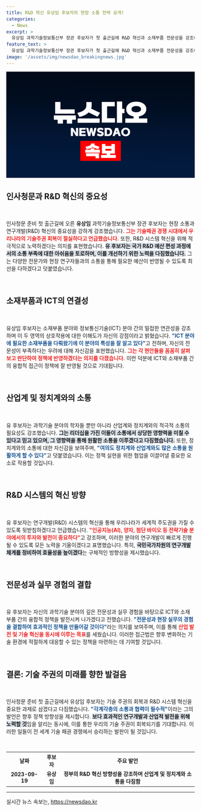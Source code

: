 ```yaml
---
title: R&D 혁신 유상임 후보자의 현장 소통 전략 공개!
categories:
  - News
excerpt: >
  유상임 과학기술정보통신부 장관 후보자가 첫 출근길에 R&D 혁신과 소재부품 전문성을 강조하며 기술주권 회복의 중요성을 역설했습니다. 정치 및 산업계와의 소통 의지를 밝혀, 세계적 기술 주도권 확보를 위한 행보에 귀추가 주목되고 있습니다.
feature_text: >
  유상임 과학기술정보통신부 장관 후보자가 첫 출근길에 R&D 혁신과 소재부품 전문성을 강조하며 기술주권 회복의 중요성을 역설했습니다. 정치 및 산업계와의 소통 의지를 밝혀, 세계적 기술 주도권 확보를 위한 행보에 귀추가 주목되고 있습니다.
image: '/assets/img/newsdao_breakingnews.jpg'
---
```


<p><img src="/assets/img/newsdao_breakingnews.jpg" alt="bookingtag 속보" /></p>

<h2 data-ke-size="size26">인사청문과 R&D 혁신의 중요성</h2>

<p data-ke-size="size16">&nbsp;</p>

<p>인사청문 준비 첫 출근길에 오른 <b>유상임</b> 과학기술정보통신부 장관 후보자는 현장 소통과 연구개발(R&amp;D) 혁신의 중요성을 강하게 강조했습니다. <b><span style="color: #ee2323;">그는 기술패권 경쟁 시대에서 우리나라의 기술주권 회복이 절실하다고 언급했습니다.</span></b> 또한, R&amp;D 시스템 혁신을 위해 적극적으로 노력하겠다는 의지를 표현했습니다. <b><span style="background-color: #21538527;">유 후보자는 국가 R&amp;D 예산 편성 과정에서의 소통 부족에 대한 아쉬움을 토로하며, 이를 개선하기 위한 노력을 다짐했습니다.</span></b> 그는 다양한 전문가와 현장 연구자들과의 소통을 통해 필요한 예산이 반영될 수 있도록 최선을 다하겠다고 덧붙였습니다.</p>

<p data-ke-size="size16">&nbsp;</p>

<h2 data-ke-size="size26">소재부품과 ICT의 연결성</h2>

<p data-ke-size="size16">&nbsp;</p>

<p>유상임 후보자는 소재부품 분야와 정보통신기술(ICT) 분야 간의 밀접한 연관성을 강조하며 이 두 영역의 상호작용에 대한 이해도가 자신의 강점이라고 밝혔습니다. <b><span style="color: #1a5490;">"ICT 분야에 필요한 소재부품을 다뤄왔기에 이 분야의 특성을 잘 알고 있다"</span></b>고 전하며, 자신의 전문성이 부족하다는 우려에 대해 자신감을 표현했습니다. <b><span style="color: #ee2323;">그는 각 현안들을 꼼꼼히 살펴보고 판단하여 정책에 반영하겠다는 의지를 다졌습니다.</span></b> 이런 덕분에 ICT와 소재부품 간의 융합적 접근이 정책에 잘 반영될 것으로 기대됩니다.</p>

<p data-ke-size="size16">&nbsp;</p>

<h2 data-ke-size="size26">산업계 및 정치계와의 소통</h2>

<p data-ke-size="size16">&nbsp;</p>

<p>유 후보자는 과학기술 분야의 학자들 뿐만 아니라 산업계와 정치계와의 적극적 소통의 필요성도 강조했습니다. <b><span style="background-color: #21538527;">그는 리더십을 가진 이들이 소통에서 상당한 영향력을 미칠 수 있다고 믿고 있으며, 그 영향력을 통해 원활한 소통을 이루겠다고 다짐했습니다.</span></b> 또한, 정치계와의 소통에 대한 자신감을 보여주며, <b><span style="color: #1a5490;">"여의도 정치계와 산업계와도 많은 소통을 원활하게 할 수 있다"</span></b>고 덧붙였습니다. 이는 정책 실현을 위한 협업을 이끌어낼 중요한 요소로 작용할 것입니다.</p>

<p data-ke-size="size16">&nbsp;</p>

<h2 data-ke-size="size26">R&D 시스템의 혁신 방향</h2>

<p data-ke-size="size16">&nbsp;</p>

<p>유 후보자는 연구개발(R&amp;D) 시스템의 혁신을 통해 우리나라가 세계적 주도권을 가질 수 있도록 뒷받침하겠다고 언급했습니다. <b><span style="color: #ee2323;">"인공지능(AI), 양자, 첨단 바이오 등 전략기술 분야에서의 투자와 발전이 중요하다"</span></b>고 강조하며, 이러한 분야의 연구개발이 빠르게 진행될 수 있도록 모든 노력을 기울이겠다고 표명했습니다. 특히, <b><span style="background-color: #21538527;">국민국가차원의 연구개발 체계를 정비하여 효율성을 높이겠다</span></b>는 구체적인 방향성을 제시했습니다.</p>

<p data-ke-size="size16">&nbsp;</p>

<h2 data-ke-size="size26">전문성과 실무 경험의 결합</h2>

<p data-ke-size="size16">&nbsp;</p>

<p>유 후보자는 자신의 과학기술 분야의 깊은 전문성과 실무 경험을 바탕으로 ICT와 소재부품 간의 융합적 정책을 발전시켜 나가겠다고 전했습니다. <b><span style="color: #1a5490;">"전문성과 현장 실무의 경험을 결합하여 효과적인 정책을 만들어갈 것이다"</span></b>라는 의지를 보여주며, 이를 통해 <b><span style="color: #ee2323;">산업 발전 및 기술 혁신을 동시에 이루는 목표</span></b>를 세웠습니다. 이러한 접근법은 향후 변화하는 기술 환경에 적절하게 대응할 수 있는 정책을 마련하는 데 기여할 것입니다.</p>

<p data-ke-size="size16">&nbsp;</p>

<h2 data-ke-size="size26">결론: 기술 주권의 미래를 향한 발걸음</h2>

<p data-ke-size="size16">&nbsp;</p>

<p>인사청문 준비 첫 출근길에서 유상임 후보자는 기술 주권의 회복과 R&amp;D 시스템 혁신을 중요한 과제로 삼겠다고 다짐했습니다. <b><span style="color: #1a5490;">"각계각층의 소통과 협력이 필수적"</span></b>이라는 그의 발언은 향후 정책 방향성을 제시합니다. <b><span style="background-color: #21538527;">보다 효과적인 연구개발과 산업적 발전을 위해 노력할 것</span></b>임을 알리는 동시에, 이를 통한 우리의 기술 주권이 회복되기를 기대합니다. 이러한 일들이 전 세계 기술 패권 경쟁에서 승리하는 발판이 될 것입니다. </p>

<p data-ke-size="size16">&nbsp;</p>

<table>
    <tr>
        <td style="text-align: center; height: 17px;"><b>날짜</b></td>
        <td style="text-align: center; height: 17px;"><b>후보자</b></td>
        <td style="text-align: center; height: 17px;"><b>주요 발언</b></td>
    </tr>
    <tr>
        <td style="text-align: center; height: 17px;"><b>2023-09-19</b></td>
        <td style="text-align: center; height: 17px;"><b>유상임</b></td>
        <td style="text-align: center; height: 17px;"><b>정부의 R&D 혁신 방향성을 강조하며 산업계 및 정치계와 소통을 다짐함</b></td>
    </tr>
</table>

<hr>
실시간 뉴스 속보는, <a href="https://newsdao.kr" rel="dofollow">https://newsdao.kr</a>


